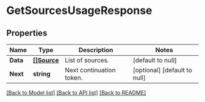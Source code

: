# GetSourcesUsageResponse

## Properties
Name | Type | Description | Notes
------------ | ------------- | ------------- | -------------
**Data** | [**[]Source**](Source.md) | List of sources. | [default to null]
**Next** | **string** | Next continuation token. | [optional] [default to null]

[[Back to Model list]](../README.md#documentation-for-models) [[Back to API list]](../README.md#documentation-for-api-endpoints) [[Back to README]](../README.md)

